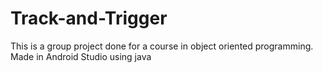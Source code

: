 # Track-and-Trigger

This is a group project done for a course in object oriented programming.
Made in Android Studio using java
